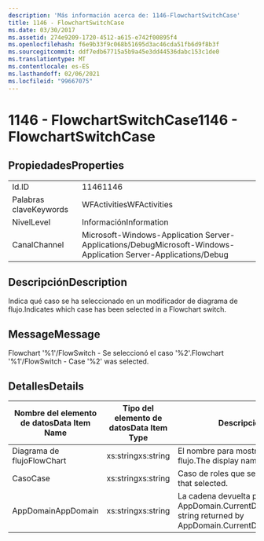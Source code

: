 ```yaml
---
description: 'Más información acerca de: 1146-FlowchartSwitchCase'
title: 1146 - FlowchartSwitchCase
ms.date: 03/30/2017
ms.assetid: 274e9209-1720-4512-a615-e742f00895f4
ms.openlocfilehash: f6e9b33f9c068b51695d3ac46cda51fb6d9f8b3f
ms.sourcegitcommit: ddf7edb67715a5b9a45e3dd44536dabc153c1de0
ms.translationtype: MT
ms.contentlocale: es-ES
ms.lasthandoff: 02/06/2021
ms.locfileid: "99667075"
---
```

# <a name="1146---flowchartswitchcase"></a><span data-ttu-id="4ffb0-103">1146 - FlowchartSwitchCase</span><span class="sxs-lookup"><span data-stu-id="4ffb0-103">1146 - FlowchartSwitchCase</span></span>

## <a name="properties"></a><span data-ttu-id="4ffb0-104">Propiedades</span><span class="sxs-lookup"><span data-stu-id="4ffb0-104">Properties</span></span>  
  
|||  
|-|-|  
|<span data-ttu-id="4ffb0-105">Id.</span><span class="sxs-lookup"><span data-stu-id="4ffb0-105">ID</span></span>|<span data-ttu-id="4ffb0-106">1146</span><span class="sxs-lookup"><span data-stu-id="4ffb0-106">1146</span></span>|  
|<span data-ttu-id="4ffb0-107">Palabras clave</span><span class="sxs-lookup"><span data-stu-id="4ffb0-107">Keywords</span></span>|<span data-ttu-id="4ffb0-108">WFActivities</span><span class="sxs-lookup"><span data-stu-id="4ffb0-108">WFActivities</span></span>|  
|<span data-ttu-id="4ffb0-109">Nivel</span><span class="sxs-lookup"><span data-stu-id="4ffb0-109">Level</span></span>|<span data-ttu-id="4ffb0-110">Información</span><span class="sxs-lookup"><span data-stu-id="4ffb0-110">Information</span></span>|  
|<span data-ttu-id="4ffb0-111">Canal</span><span class="sxs-lookup"><span data-stu-id="4ffb0-111">Channel</span></span>|<span data-ttu-id="4ffb0-112">Microsoft-Windows-Application Server-Applications/Debug</span><span class="sxs-lookup"><span data-stu-id="4ffb0-112">Microsoft-Windows-Application Server-Applications/Debug</span></span>|  
  
## <a name="description"></a><span data-ttu-id="4ffb0-113">Descripción</span><span class="sxs-lookup"><span data-stu-id="4ffb0-113">Description</span></span>  

 <span data-ttu-id="4ffb0-114">Indica qué caso se ha seleccionado en un modificador de diagrama de flujo.</span><span class="sxs-lookup"><span data-stu-id="4ffb0-114">Indicates which case has been selected in a Flowchart switch.</span></span>  
  
## <a name="message"></a><span data-ttu-id="4ffb0-115">Message</span><span class="sxs-lookup"><span data-stu-id="4ffb0-115">Message</span></span>  

 <span data-ttu-id="4ffb0-116">Flowchart '%1'/FlowSwitch - Se seleccionó el caso '%2'.</span><span class="sxs-lookup"><span data-stu-id="4ffb0-116">Flowchart '%1'/FlowSwitch - Case '%2' was selected.</span></span>  
  
## <a name="details"></a><span data-ttu-id="4ffb0-117">Detalles</span><span class="sxs-lookup"><span data-stu-id="4ffb0-117">Details</span></span>  
  
|<span data-ttu-id="4ffb0-118">Nombre del elemento de datos</span><span class="sxs-lookup"><span data-stu-id="4ffb0-118">Data Item Name</span></span>|<span data-ttu-id="4ffb0-119">Tipo del elemento de datos</span><span class="sxs-lookup"><span data-stu-id="4ffb0-119">Data Item Type</span></span>|<span data-ttu-id="4ffb0-120">Descripción</span><span class="sxs-lookup"><span data-stu-id="4ffb0-120">Description</span></span>|  
|--------------------|--------------------|-----------------|  
|<span data-ttu-id="4ffb0-121">Diagrama de flujo</span><span class="sxs-lookup"><span data-stu-id="4ffb0-121">FlowChart</span></span>|<span data-ttu-id="4ffb0-122">xs:string</span><span class="sxs-lookup"><span data-stu-id="4ffb0-122">xs:string</span></span>|<span data-ttu-id="4ffb0-123">El nombre para mostrar del diagrama de flujo.</span><span class="sxs-lookup"><span data-stu-id="4ffb0-123">The display name of the FlowChart.</span></span>|  
|<span data-ttu-id="4ffb0-124">Caso</span><span class="sxs-lookup"><span data-stu-id="4ffb0-124">Case</span></span>|<span data-ttu-id="4ffb0-125">xs:string</span><span class="sxs-lookup"><span data-stu-id="4ffb0-125">xs:string</span></span>|<span data-ttu-id="4ffb0-126">Caso de roles que seleccionó.</span><span class="sxs-lookup"><span data-stu-id="4ffb0-126">The switch case that selected.</span></span>|  
|<span data-ttu-id="4ffb0-127">AppDomain</span><span class="sxs-lookup"><span data-stu-id="4ffb0-127">AppDomain</span></span>|<span data-ttu-id="4ffb0-128">xs:string</span><span class="sxs-lookup"><span data-stu-id="4ffb0-128">xs:string</span></span>|<span data-ttu-id="4ffb0-129">La cadena devuelta por AppDomain.CurrentDomain.FriendlyName.</span><span class="sxs-lookup"><span data-stu-id="4ffb0-129">The string returned by AppDomain.CurrentDomain.FriendlyName.</span></span>|
